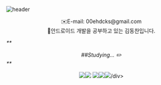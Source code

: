 ![header](https://capsule-render.vercel.app/api?type=wave&color=F8E2CF&height=300&fontAlignY=40&fontAlign=30&section=header&text=HelloWorld&fontColor=ffff&fontSize=70&animation=fadeIn)





<div align="center">✉️E-mail: 00ehdcks@gmail.com</div>  
  
    
    
    
    
      
<div align="center"> 🤖안드로이드 개발을 공부하고 있는 김동찬입니다.</div>
  
    
      
      
      
      
  _** <div align="center">##Studying...  ✏️</div> **_
<div align="center"><img src="https://img.shields.io/badge/Kotlin-7F52FF?style=flat-square&logo=kotlin&logoColor=white"/><img src="https://img.shields.io/badge/Android-3DDC84?style=flat-square&logo=Android&logoColor=white"/> <img src="https://img.shields.io/badge/AndroidStudio-3DDC84?style=flat-square&logo=AndroidStudio&logoColor=white"/><img src="https://img.shields.io/badge/Git-F05032?style=flat-square&logo=Git&logoColor=white"/><img src="https://img.shields.io/badge/Linux-FCC624?style=flat-square&logo=Linux&logoColor=white"/>/div>
